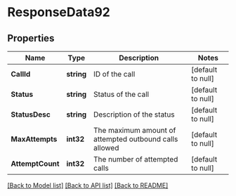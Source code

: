 # ResponseData92

## Properties
Name | Type | Description | Notes
------------ | ------------- | ------------- | -------------
**CallId** | **string** | ID of the call | [default to null]
**Status** | **string** | Status of the call | [default to null]
**StatusDesc** | **string** | Description of the status | [default to null]
**MaxAttempts** | **int32** | The maximum amount of attempted outbound calls allowed | [default to null]
**AttemptCount** | **int32** | The number of attempted calls | [default to null]

[[Back to Model list]](../README.md#documentation-for-models) [[Back to API list]](../README.md#documentation-for-api-endpoints) [[Back to README]](../README.md)

